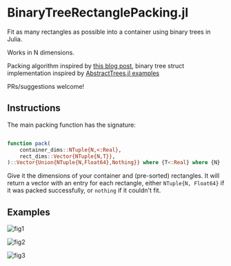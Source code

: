 # BinaryTreeRectanglePacking.jl

Fit as many rectangles as possible into a container using binary trees in Julia.

Works in N dimensions.

Packing algorithm inspired by [this blog post](https://blackpawn.com/texts/lightmaps/default.html), binary tree struct implementation inspired by [AbstractTrees.jl examples](https://github.com/JuliaCollections/AbstractTrees.jl/tree/master/examples)

PRs/suggestions welcome!

## Instructions

The main packing function has the signature:

```julia

function pack(
    container_dims::NTuple{N,<:Real},
    rect_dims::Vector{NTuple{N,T}},
)::Vector{Union{NTuple{N,Float64},Nothing}} where {T<:Real} where {N}
```

Give it the dimensions of your container and (pre-sorted) rectangles. It will return a vector with an entry for each rectangle, either `NTuple{N, Float64}` if it was packed successfully, or `nothing` if it couldn't fit.

## Examples

![fig1](https://imgur.com/4ayWLDO)

![fig2](https://imgur.com/YBWrKmh)

![fig3](https://imgur.com/QVFw2jA)
